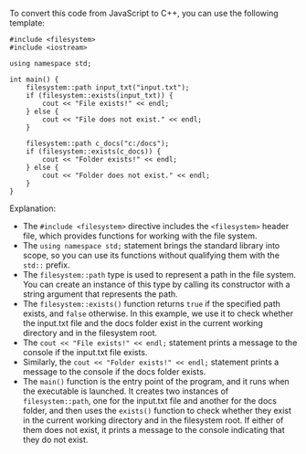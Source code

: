 To convert this code from JavaScript to C++, you can use the following template:
```
#include <filesystem>
#include <iostream>

using namespace std;

int main() {
    filesystem::path input_txt("input.txt");
    if (filesystem::exists(input_txt)) {
        cout << "File exists!" << endl;
    } else {
        cout << "File does not exist." << endl;
    }

    filesystem::path c_docs("c:/docs");
    if (filesystem::exists(c_docs)) {
        cout << "Folder exists!" << endl;
    } else {
        cout << "Folder does not exist." << endl;
    }
}
```
Explanation:

* The `#include <filesystem>` directive includes the `<filesystem>` header file, which provides functions for working with the file system.
* The `using namespace std;` statement brings the standard library into scope, so you can use its functions without qualifying them with the `std::` prefix.
* The `filesystem::path` type is used to represent a path in the file system. You can create an instance of this type by calling its constructor with a string argument that represents the path.
* The `filesystem::exists()` function returns `true` if the specified path exists, and `false` otherwise. In this example, we use it to check whether the input.txt file and the docs folder exist in the current working directory and in the filesystem root.
* The `cout << "File exists!" << endl;` statement prints a message to the console if the input.txt file exists.
* Similarly, the `cout << "Folder exists!" << endl;` statement prints a message to the console if the docs folder exists.
* The `main()` function is the entry point of the program, and it runs when the executable is launched. It creates two instances of `filesystem::path`, one for the input.txt file and another for the docs folder, and then uses the `exists()` function to check whether they exist in the current working directory and in the filesystem root. If either of them does not exist, it prints a message to the console indicating that they do not exist.
